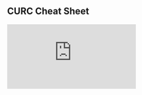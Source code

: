 ## CURC Cheat Sheet

<embed src="https://github.com/ResearchComputing/Documentation/blob/748835ba6a3bb1bf8855d7aacbace3f962d87fba/CURC-Cheat-Sheet.pdf" type="application/pdf">
